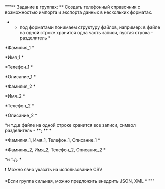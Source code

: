 """** Задание в группах:
** Создать телефонный справочник с возможностью импорта и экспорта данных в нескольких форматах.

- * под форматами понимаем структуру файлов, например: в файле на одной строке хранится одна часть записи, пустая
строка - разделитель *

*Фамилия_1 *

*Имя_1 *

*Телефон_1 *

*Описание_1 *

*Фамилия_2 *

*Имя_2 *

*Телефон_2 *

*Описание_2 *

*и
т.д.в
файле
на
одной
строке
хранится
все
записи, символ
разделитель - **; ** *

*Фамилия_1, Имя_1, Телефон_1, Описание_1 *

*Фамилия_2, Имя_2, Телефон_2, Описание_2 *

*и
т.д. *


❗ Можно
явно
указать
на
использование
CSV

*Если
группа
сильная, можно
предложить
внедрить
JSON, XML *
"""